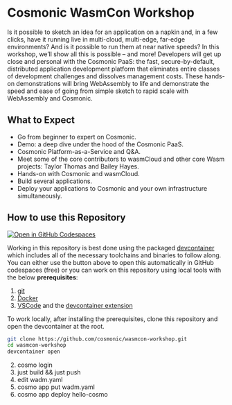 # Cosmonic WasmCon Workshop

Is it possible to sketch an idea for an application on a napkin and, in a few clicks, have it running live in multi-cloud, multi-edge, far-edge environments? And is it possible to run them at near native speeds? In this workshop, we’ll show all this is possible – and more! Developers will get up close and personal with the Cosmonic PaaS: the fast, secure-by-default, distributed application development platform that eliminates entire classes of development challenges and dissolves management costs. These hands-on demonstrations will bring WebAssembly to life and demonstrate the speed and ease of going from simple sketch to rapid scale with WebAssembly and Cosmonic.

## What to Expect

- Go from beginner to expert on Cosmonic.
- Demo: a deep dive under the hood of the Cosmonic PaaS.
- Cosmonic Platform-as-a-Service and Q&A.
- Meet some of the core contributors to wasmCloud and other core Wasm projects: Taylor Thomas and Bailey Hayes.
- Hands-on with Cosmonic and wasmCloud.
- Build several applications.
- Deploy your applications to Cosmonic and your own infrastructure simultaneously.

## How to use this Repository

[![Open in GitHub Codespaces](https://github.com/codespaces/badge.svg)](https://github.com/codespaces/new?hide_repo_select=true&ref=main&repo=685628224&machine=standardLinux32gb&location=EastUs)

Working in this repository is best done using the packaged [devcontainer](./.devcontainer) which includes all of the necessary toolchains and binaries to follow along. You can either use the button above to open this automatically in GitHub codespaces (free) or you can work on this repository using local tools with the below **prerequisites**:

1. [git](https://git-scm.com/book/en/v2/Getting-Started-Installing-Git)
1. [Docker](https://docs.docker.com/engine/install/)
1. [VSCode](https://code.visualstudio.com/download) and the [devcontainer extension]([https://code.visualstudio.com/docs/devcontainers/devcontainer-cli#_installation](https://code.visualstudio.com/docs/devcontainers/containers#_installation))

To work locally, after installing the prerequisites, clone this repository and open the devcontainer at the root.

```bash
git clone https://github.com/cosmonic/wasmcon-workshop.git
cd wasmcon-workshop
devcontainer open
```

2. cosmo login
3. just build && just push
4. edit wadm.yaml
5. cosmo app put wadm.yaml
6. cosmo app deploy hello-cosmo

